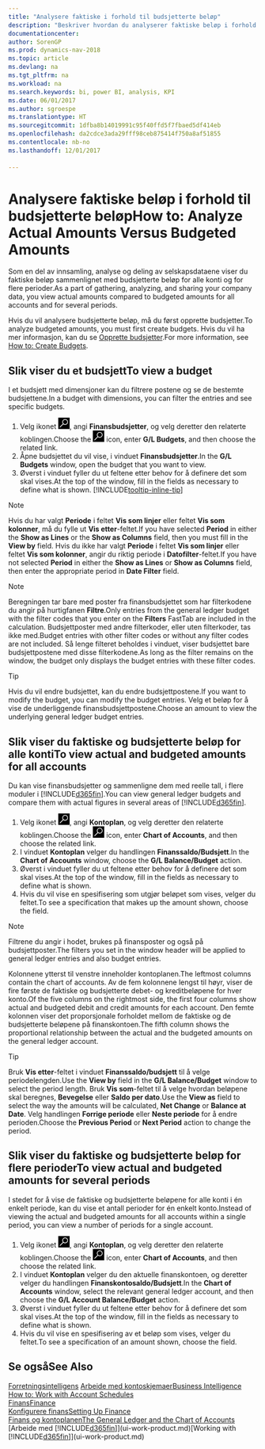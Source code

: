```yaml
---
title: "Analysere faktiske i forhold til budsjetterte beløp"
description: "Beskriver hvordan du analyserer faktiske beløp i forhold til budsjetterte beløp."
documentationcenter: 
author: SorenGP
ms.prod: dynamics-nav-2018
ms.topic: article
ms.devlang: na
ms.tgt_pltfrm: na
ms.workload: na
ms.search.keywords: bi, power BI, analysis, KPI
ms.date: 06/01/2017
ms.author: sgroespe
ms.translationtype: HT
ms.sourcegitcommit: 1dfba8b14019991c95f40ffd5f7fbaed5df414eb
ms.openlocfilehash: da2cdce3ada29fff98ceb875414f750a8af51855
ms.contentlocale: nb-no
ms.lasthandoff: 12/01/2017

---
```

# <a name="how-to-analyze-actual-amounts-versus-budgeted-amounts"></a><span data-ttu-id="950d2-103">Analysere faktiske beløp i forhold til budsjetterte beløp</span><span class="sxs-lookup"><span data-stu-id="950d2-103">How to: Analyze Actual Amounts Versus Budgeted Amounts</span></span>
<span data-ttu-id="950d2-104">Som en del av innsamling, analyse og deling av selskapsdataene viser du faktiske beløp sammenlignet med budsjetterte beløp for alle konti og for flere perioder.</span><span class="sxs-lookup"><span data-stu-id="950d2-104">As a part of gathering, analyzing, and sharing your company data, you view actual amounts compared to budgeted amounts for all accounts and for several periods.</span></span>

<span data-ttu-id="950d2-105">Hvis du vil analysere budsjetterte beløp, må du først opprette budsjetter.</span><span class="sxs-lookup"><span data-stu-id="950d2-105">To analyze budgeted amounts, you must first create budgets.</span></span> <span data-ttu-id="950d2-106">Hvis du vil ha mer informasjon, kan du se [Opprette budsjetter](finance-how-create-budgets.md).</span><span class="sxs-lookup"><span data-stu-id="950d2-106">For more information, see [How to: Create Budgets](finance-how-create-budgets.md).</span></span>

## <a name="to-view-a-budget"></a><span data-ttu-id="950d2-107">Slik viser du et budsjett</span><span class="sxs-lookup"><span data-stu-id="950d2-107">To view a budget</span></span>
<span data-ttu-id="950d2-108">I et budsjett med dimensjoner kan du filtrere postene og se de bestemte budsjettene.</span><span class="sxs-lookup"><span data-stu-id="950d2-108">In a budget with dimensions, you can filter the entries and see specific budgets.</span></span>

1. <span data-ttu-id="950d2-109">Velg ikonet ![Søk etter side eller rapport](media/ui-search/search_small.png "Søk etter side eller rapport"), angi **Finansbudsjetter**, og velg deretter den relaterte koblingen.</span><span class="sxs-lookup"><span data-stu-id="950d2-109">Choose the ![Search for Page or Report](media/ui-search/search_small.png "Search for Page or Report icon") icon, enter **G/L Budgets**, and then choose the related link.</span></span>
2. <span data-ttu-id="950d2-110">Åpne budsjettet du vil vise, i vinduet **Finansbudsjetter**.</span><span class="sxs-lookup"><span data-stu-id="950d2-110">In the **G/L Budgets** window, open the budget that you want to view.</span></span>  
3. <span data-ttu-id="950d2-111">Øverst i vinduet fyller du ut feltene etter behov for å definere det som skal vises.</span><span class="sxs-lookup"><span data-stu-id="950d2-111">At the top of the window, fill in the fields as necessary to define what is shown.</span></span> [!INCLUDE[tooltip-inline-tip](includes/tooltip-inline-tip_md.md)]

> [!NOTE]  
>   <span data-ttu-id="950d2-112">Hvis du har valgt **Periode** i feltet **Vis som linjer** eller feltet **Vis som kolonner**, må du fylle ut **Vis etter**-feltet.</span><span class="sxs-lookup"><span data-stu-id="950d2-112">If you have selected **Period** in either the **Show as Lines** or the **Show as Columns** field, then you must fill in the **View by** field.</span></span> <span data-ttu-id="950d2-113">Hvis du ikke har valgt **Periode** i feltet **Vis som linjer** eller feltet **Vis som kolonner**, angir du riktig periode i **Datofilter**-feltet.</span><span class="sxs-lookup"><span data-stu-id="950d2-113">If you have not selected **Period** in either the **Show as Lines** or **Show as Columns** field, then enter the appropriate period in **Date Filter** field.</span></span>  

> [!NOTE]  
>   <span data-ttu-id="950d2-114">Beregningen tar bare med poster fra finansbudsjettet som har filterkodene du angir på hurtigfanen **Filtre**.</span><span class="sxs-lookup"><span data-stu-id="950d2-114">Only entries from the general ledger budget with the filter codes that you enter on the **Filters** FastTab are included in the calculation.</span></span> <span data-ttu-id="950d2-115">Budsjettposter med andre filterkoder, eller uten filterkoder, tas ikke med.</span><span class="sxs-lookup"><span data-stu-id="950d2-115">Budget entries with other filter codes or without any filter codes are not included.</span></span> <span data-ttu-id="950d2-116">Så lenge filteret beholdes i vinduet, viser budsjettet bare budsjettpostene med disse filterkodene.</span><span class="sxs-lookup"><span data-stu-id="950d2-116">As long as the filter remains on the window, the budget only displays the budget entries with these filter codes.</span></span>  

> [!TIP]  
>   <span data-ttu-id="950d2-117">Hvis du vil endre budsjettet, kan du endre budsjettpostene.</span><span class="sxs-lookup"><span data-stu-id="950d2-117">If you want to modify the budget, you can modify the budget entries.</span></span> <span data-ttu-id="950d2-118">Velg et beløp for å vise de underliggende finansbudsjettpostene.</span><span class="sxs-lookup"><span data-stu-id="950d2-118">Choose an amount to view the underlying general ledger budget entries.</span></span>

## <a name="to-view-actual-and-budgeted-amounts-for-all-accounts"></a><span data-ttu-id="950d2-119">Slik viser du faktiske og budsjetterte beløp for alle konti</span><span class="sxs-lookup"><span data-stu-id="950d2-119">To view actual and budgeted amounts for all accounts</span></span>  
<span data-ttu-id="950d2-120">Du kan vise finansbudsjetter og sammenligne dem med reelle tall, i flere moduler i [!INCLUDE[d365fin](includes/d365fin_md.md)].</span><span class="sxs-lookup"><span data-stu-id="950d2-120">You can view general ledger budgets and compare them with actual figures in several areas of [!INCLUDE[d365fin](includes/d365fin_md.md)].</span></span>

1. <span data-ttu-id="950d2-121">Velg ikonet ![Søk etter side eller rapport](media/ui-search/search_small.png "Søk etter side eller rapport"), angi **Kontoplan**, og velg deretter den relaterte koblingen.</span><span class="sxs-lookup"><span data-stu-id="950d2-121">Choose the ![Search for Page or Report](media/ui-search/search_small.png "Search for Page or Report icon") icon, enter **Chart of Accounts**, and then choose the related link.</span></span>  
2. <span data-ttu-id="950d2-122">I vinduet **Kontoplan** velger du handlingen **Finanssaldo/Budsjett**.</span><span class="sxs-lookup"><span data-stu-id="950d2-122">In the **Chart of Accounts** window, choose the **G/L Balance/Budget** action.</span></span>
3. <span data-ttu-id="950d2-123">Øverst i vinduet fyller du ut feltene etter behov for å definere det som skal vises.</span><span class="sxs-lookup"><span data-stu-id="950d2-123">At the top of the window, fill in the fields as necessary to define what is shown.</span></span>  
4. <span data-ttu-id="950d2-124">Hvis du vil vise en spesifisering som utgjør beløpet som vises, velger du feltet.</span><span class="sxs-lookup"><span data-stu-id="950d2-124">To see a specification that makes up the amount shown, choose the field.</span></span>  

> [!NOTE]  
>   <span data-ttu-id="950d2-125">Filtrene du angir i hodet, brukes på finansposter og også på budsjettposter.</span><span class="sxs-lookup"><span data-stu-id="950d2-125">The filters you set in the window header will be applied to general ledger entries and also budget entries.</span></span>

<span data-ttu-id="950d2-126">Kolonnene ytterst til venstre inneholder kontoplanen.</span><span class="sxs-lookup"><span data-stu-id="950d2-126">The leftmost columns contain the chart of accounts.</span></span> <span data-ttu-id="950d2-127">Av de fem kolonnene lengst til høyr, viser de fire første de faktiske og budsjetterte debet- og kreditbeløpene for hver konto.</span><span class="sxs-lookup"><span data-stu-id="950d2-127">Of the five columns on the rightmost side, the first four columns show actual and budgeted debit and credit amounts for each account.</span></span> <span data-ttu-id="950d2-128">Den femte kolonnen viser det proporsjonale forholdet mellom de faktiske og de budsjetterte beløpene på finanskontoen.</span><span class="sxs-lookup"><span data-stu-id="950d2-128">The fifth column shows the proportional relationship between the actual and the budgeted amounts on the general ledger account.</span></span>  

> [!TIP]  
>   <span data-ttu-id="950d2-129">Bruk **Vis etter**-feltet i vinduet **Finanssaldo/budsjett** til å velge periodelengden.</span><span class="sxs-lookup"><span data-stu-id="950d2-129">Use the **View by** field in the **G/L Balance/Budget** window to select the period length.</span></span> <span data-ttu-id="950d2-130">Bruk **Vis som**-feltet til å velge hvordan beløpene skal beregnes, **Bevegelse** eller **Saldo per dato**.</span><span class="sxs-lookup"><span data-stu-id="950d2-130">Use the **View as** field to select the way the amounts will be calculated, **Net Change** or **Balance at Date**.</span></span> <span data-ttu-id="950d2-131">Velg handlingen **Forrige periode** eller **Neste periode** for å endre perioden.</span><span class="sxs-lookup"><span data-stu-id="950d2-131">Choose the **Previous Period** or **Next Period** action to change the period.</span></span>  

## <a name="to-view-actual-and-budgeted-amounts-for-several-periods"></a><span data-ttu-id="950d2-132">Slik viser du faktiske og budsjetterte beløp for flere perioder</span><span class="sxs-lookup"><span data-stu-id="950d2-132">To view actual and budgeted amounts for several periods</span></span>  
<span data-ttu-id="950d2-133">I stedet for å vise de faktiske og budsjetterte beløpene for alle konti i én enkelt periode, kan du vise et antall perioder for én enkelt konto.</span><span class="sxs-lookup"><span data-stu-id="950d2-133">Instead of viewing the actual and budgeted amounts for all accounts within a single period, you can view a number of periods for a single account.</span></span>  

1. <span data-ttu-id="950d2-134">Velg ikonet ![Søk etter side eller rapport](media/ui-search/search_small.png "Søk etter side eller rapport"), angi **Kontoplan**, og velg deretter den relaterte koblingen.</span><span class="sxs-lookup"><span data-stu-id="950d2-134">Choose the ![Search for Page or Report](media/ui-search/search_small.png "Search for Page or Report icon") icon, enter **Chart of Accounts**, and then choose the related link.</span></span>  
2. <span data-ttu-id="950d2-135">I vinduet **Kontoplan** velger du den aktuelle finanskontoen, og deretter velger du handlingen **Finanskontosaldo/Budsjett**.</span><span class="sxs-lookup"><span data-stu-id="950d2-135">In the **Chart of Accounts** window, select the relevant general ledger account, and then choose the **G/L Account Balance/Budget** action.</span></span>  
3. <span data-ttu-id="950d2-136">Øverst i vinduet fyller du ut feltene etter behov for å definere det som skal vises.</span><span class="sxs-lookup"><span data-stu-id="950d2-136">At the top of the window, fill in the fields as necessary to define what is shown.</span></span>   
4. <span data-ttu-id="950d2-137">Hvis du vil vise en spesifisering av et beløp som vises, velger du feltet.</span><span class="sxs-lookup"><span data-stu-id="950d2-137">To see a specification of an amount shown, choose the field.</span></span>  

## <a name="see-also"></a><span data-ttu-id="950d2-138">Se også</span><span class="sxs-lookup"><span data-stu-id="950d2-138">See Also</span></span>
<span data-ttu-id="950d2-139">[Forretningsintelligens](bi.md)
[Arbeide med kontoskjemaer](bi-how-work-account-schedule.md)</span><span class="sxs-lookup"><span data-stu-id="950d2-139">[Business Intelligence](bi.md)
[How to: Work with Account Schedules](bi-how-work-account-schedule.md)</span></span>  
[<span data-ttu-id="950d2-140">Finans</span><span class="sxs-lookup"><span data-stu-id="950d2-140">Finance</span></span>](finance.md)  
[<span data-ttu-id="950d2-141">Konfigurere finans</span><span class="sxs-lookup"><span data-stu-id="950d2-141">Setting Up Finance</span></span>](finance-setup-finance.md)  
[<span data-ttu-id="950d2-142">Finans og kontoplanen</span><span class="sxs-lookup"><span data-stu-id="950d2-142">The General Ledger and the Chart of Accounts</span></span>](finance-general-ledger.md)  
<span data-ttu-id="950d2-143">[Arbeide med [!INCLUDE[d365fin](includes/d365fin_md.md)]](ui-work-product.md)</span><span class="sxs-lookup"><span data-stu-id="950d2-143">[Working with [!INCLUDE[d365fin](includes/d365fin_md.md)]](ui-work-product.md)</span></span>  

